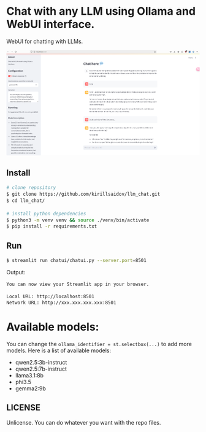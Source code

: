 # Chat with any LLM using Ollama and WebUI interface.
WebUI for chatting with LLMs.

<img src="imgs/screenshot.png" width="720">

## Install
```sh
# clone repository
$ git clone https://github.com/kirillsaidov/llm_chat.git
$ cd llm_chat/

# install python dependencies
$ python3 -m venv venv && source ./venv/bin/activate
$ pip install -r requirements.txt
```

## Run
```sh
$ streamlit run chatui/chatui.py --server.port=8501
```
Output:
```
You can now view your Streamlit app in your browser.

Local URL: http://localhost:8501
Network URL: http://xxx.xxx.xxx.xxx:8501
```

# Available models:
You can change the `ollama_identifier = st.selectbox(...)` to add more models. Here is a list of available models:
* qwen2.5:3b-instruct
* qwen2.5:7b-instruct
* llama3.1:8b
* phi3.5
* gemma2:9b

## LICENSE
Unlicense. You can do whatever you want with the repo files.


